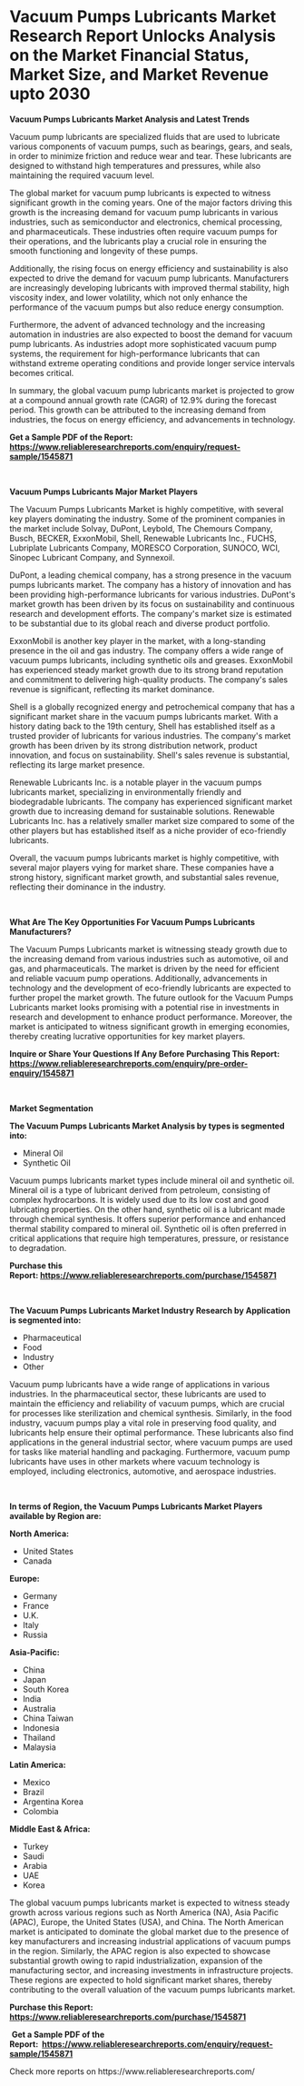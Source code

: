 <p><h1>Vacuum Pumps Lubricants Market Research Report Unlocks Analysis on the Market Financial Status, Market Size, and Market Revenue upto 2030</h1></p><p><strong>Vacuum Pumps Lubricants Market Analysis and Latest Trends</strong></p>
<p><p>Vacuum pump lubricants are specialized fluids that are used to lubricate various components of vacuum pumps, such as bearings, gears, and seals, in order to minimize friction and reduce wear and tear. These lubricants are designed to withstand high temperatures and pressures, while also maintaining the required vacuum level.</p><p>The global market for vacuum pump lubricants is expected to witness significant growth in the coming years. One of the major factors driving this growth is the increasing demand for vacuum pump lubricants in various industries, such as semiconductor and electronics, chemical processing, and pharmaceuticals. These industries often require vacuum pumps for their operations, and the lubricants play a crucial role in ensuring the smooth functioning and longevity of these pumps.</p><p>Additionally, the rising focus on energy efficiency and sustainability is also expected to drive the demand for vacuum pump lubricants. Manufacturers are increasingly developing lubricants with improved thermal stability, high viscosity index, and lower volatility, which not only enhance the performance of the vacuum pumps but also reduce energy consumption.</p><p>Furthermore, the advent of advanced technology and the increasing automation in industries are also expected to boost the demand for vacuum pump lubricants. As industries adopt more sophisticated vacuum pump systems, the requirement for high-performance lubricants that can withstand extreme operating conditions and provide longer service intervals becomes critical.</p><p>In summary, the global vacuum pump lubricants market is projected to grow at a compound annual growth rate (CAGR) of 12.9% during the forecast period. This growth can be attributed to the increasing demand from industries, the focus on energy efficiency, and advancements in technology.</p></p>
<p><strong>Get a Sample PDF of the Report:&nbsp; <a href="https://www.reliableresearchreports.com/enquiry/request-sample/1545871">https://www.reliableresearchreports.com/enquiry/request-sample/1545871</a></strong></p>
<p>&nbsp;</p>
<p><strong>Vacuum Pumps Lubricants Major Market Players</strong></p>
<p><p>The Vacuum Pumps Lubricants Market is highly competitive, with several key players dominating the industry. Some of the prominent companies in the market include Solvay, DuPont, Leybold, The Chemours Company, Busch, BECKER, ExxonMobil, Shell, Renewable Lubricants Inc., FUCHS, Lubriplate Lubricants Company, MORESCO Corporation, SUNOCO, WCI, Sinopec Lubricant Company, and Synnexoil.</p><p>DuPont, a leading chemical company, has a strong presence in the vacuum pumps lubricants market. The company has a history of innovation and has been providing high-performance lubricants for various industries. DuPont's market growth has been driven by its focus on sustainability and continuous research and development efforts. The company's market size is estimated to be substantial due to its global reach and diverse product portfolio.</p><p>ExxonMobil is another key player in the market, with a long-standing presence in the oil and gas industry. The company offers a wide range of vacuum pumps lubricants, including synthetic oils and greases. ExxonMobil has experienced steady market growth due to its strong brand reputation and commitment to delivering high-quality products. The company's sales revenue is significant, reflecting its market dominance.</p><p>Shell is a globally recognized energy and petrochemical company that has a significant market share in the vacuum pumps lubricants market. With a history dating back to the 19th century, Shell has established itself as a trusted provider of lubricants for various industries. The company's market growth has been driven by its strong distribution network, product innovation, and focus on sustainability. Shell's sales revenue is substantial, reflecting its large market presence.</p><p>Renewable Lubricants Inc. is a notable player in the vacuum pumps lubricants market, specializing in environmentally friendly and biodegradable lubricants. The company has experienced significant market growth due to increasing demand for sustainable solutions. Renewable Lubricants Inc. has a relatively smaller market size compared to some of the other players but has established itself as a niche provider of eco-friendly lubricants.</p><p>Overall, the vacuum pumps lubricants market is highly competitive, with several major players vying for market share. These companies have a strong history, significant market growth, and substantial sales revenue, reflecting their dominance in the industry.</p></p>
<p>&nbsp;</p>
<p><strong>What Are The Key Opportunities For Vacuum Pumps Lubricants Manufacturers?</strong></p>
<p><p>The Vacuum Pumps Lubricants market is witnessing steady growth due to the increasing demand from various industries such as automotive, oil and gas, and pharmaceuticals. The market is driven by the need for efficient and reliable vacuum pump operations. Additionally, advancements in technology and the development of eco-friendly lubricants are expected to further propel the market growth. The future outlook for the Vacuum Pumps Lubricants market looks promising with a potential rise in investments in research and development to enhance product performance. Moreover, the market is anticipated to witness significant growth in emerging economies, thereby creating lucrative opportunities for key market players.</p></p>
<p><strong>Inquire or Share Your Questions If Any Before Purchasing This Report: <a href="https://www.reliableresearchreports.com/enquiry/pre-order-enquiry/1545871">https://www.reliableresearchreports.com/enquiry/pre-order-enquiry/1545871</a></strong></p>
<p>&nbsp;</p>
<p><strong>Market Segmentation</strong></p>
<p><strong>The Vacuum Pumps Lubricants Market Analysis by types is segmented into:</strong></p>
<p><ul><li>Mineral Oil</li><li>Synthetic Oil</li></ul></p>
<p><p>Vacuum pumps lubricants market types include mineral oil and synthetic oil. Mineral oil is a type of lubricant derived from petroleum, consisting of complex hydrocarbons. It is widely used due to its low cost and good lubricating properties. On the other hand, synthetic oil is a lubricant made through chemical synthesis. It offers superior performance and enhanced thermal stability compared to mineral oil. Synthetic oil is often preferred in critical applications that require high temperatures, pressure, or resistance to degradation.</p></p>
<p><strong>Purchase this Report:&nbsp;<a href="https://www.reliableresearchreports.com/purchase/1545871">https://www.reliableresearchreports.com/purchase/1545871</a></strong></p>
<p>&nbsp;</p>
<p><strong>The Vacuum Pumps Lubricants Market Industry Research by Application is segmented into:</strong></p>
<p><ul><li>Pharmaceutical</li><li>Food</li><li>Industry</li><li>Other</li></ul></p>
<p><p>Vacuum pump lubricants have a wide range of applications in various industries. In the pharmaceutical sector, these lubricants are used to maintain the efficiency and reliability of vacuum pumps, which are crucial for processes like sterilization and chemical synthesis. Similarly, in the food industry, vacuum pumps play a vital role in preserving food quality, and lubricants help ensure their optimal performance. These lubricants also find applications in the general industrial sector, where vacuum pumps are used for tasks like material handling and packaging. Furthermore, vacuum pump lubricants have uses in other markets where vacuum technology is employed, including electronics, automotive, and aerospace industries.</p></p>
<p>&nbsp;</p>
<p><strong>In terms of Region, the Vacuum Pumps Lubricants Market Players available by Region are:</strong></p>
<p>
    <p> <strong> North America: </strong>
        <ul>
            <li>United States</li>
            <li>Canada</li>
        </ul>
        </p> 
    <p> <strong> Europe: </strong>
        <ul>
            <li>Germany</li>
            <li>France</li>
            <li>U.K.</li>
            <li>Italy</li>
            <li>Russia</li>
        </ul>
        </p> 
    <p> <strong> Asia-Pacific: </strong>
        <ul>
            <li>China</li>
            <li>Japan</li>
            <li>South Korea</li>
            <li>India</li>
            <li>Australia</li>
            <li>China Taiwan</li>
            <li>Indonesia</li>
            <li>Thailand</li>
            <li>Malaysia</li>
        </ul>
        </p> 
    <p> <strong> Latin America: </strong>
        <ul>
            <li>Mexico</li>
            <li>Brazil</li>
            <li>Argentina Korea</li>
            <li>Colombia</li>
        </ul>
        </p> 
    <p> <strong> Middle East & Africa: </strong>
        <ul>
            <li>Turkey</li>
            <li>Saudi</li>
            <li>Arabia</li>
            <li>UAE</li>
            <li>Korea</li>
        </ul>
    </p>
    </p>
<p><p>The global vacuum pumps lubricants market is expected to witness steady growth across various regions such as North America (NA), Asia Pacific (APAC), Europe, the United States (USA), and China. The North American market is anticipated to dominate the global market due to the presence of key manufacturers and increasing industrial applications of vacuum pumps in the region. Similarly, the APAC region is also expected to showcase substantial growth owing to rapid industrialization, expansion of the manufacturing sector, and increasing investments in infrastructure projects. These regions are expected to hold significant market shares, thereby contributing to the overall valuation of the vacuum pumps lubricants market.</p></p>
<p><strong>Purchase this Report: <a href="https://www.reliableresearchreports.com/purchase/1545871">https://www.reliableresearchreports.com/purchase/1545871</a></strong></p>
<p>&nbsp;<strong>Get a Sample PDF of the Report:&nbsp;&nbsp;<a href="https://www.reliableresearchreports.com/enquiry/request-sample/1545871">https://www.reliableresearchreports.com/enquiry/request-sample/1545871</a></strong></p>
<p><strong></strong></p>
<p>Check more reports on https://www.reliableresearchreports.com/</p>